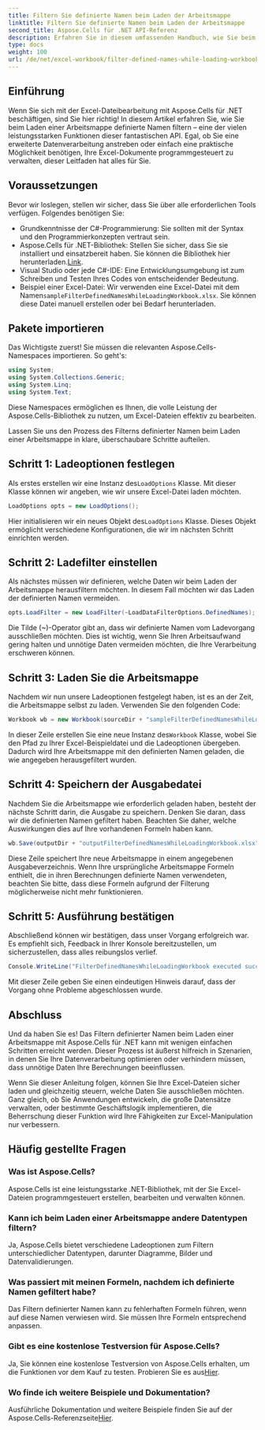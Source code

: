 ```yaml
---
title: Filtern Sie definierte Namen beim Laden der Arbeitsmappe
linktitle: Filtern Sie definierte Namen beim Laden der Arbeitsmappe
second_title: Aspose.Cells für .NET API-Referenz
description: Erfahren Sie in diesem umfassenden Handbuch, wie Sie beim Laden einer Arbeitsmappe mit Aspose.Cells für .NET definierte Namen filtern.
type: docs
weight: 100
url: /de/net/excel-workbook/filter-defined-names-while-loading-workbook/
---
```

## Einführung

Wenn Sie sich mit der Excel-Dateibearbeitung mit Aspose.Cells für .NET beschäftigen, sind Sie hier richtig! In diesem Artikel erfahren Sie, wie Sie beim Laden einer Arbeitsmappe definierte Namen filtern – eine der vielen leistungsstarken Funktionen dieser fantastischen API. Egal, ob Sie eine erweiterte Datenverarbeitung anstreben oder einfach eine praktische Möglichkeit benötigen, Ihre Excel-Dokumente programmgesteuert zu verwalten, dieser Leitfaden hat alles für Sie.

## Voraussetzungen

Bevor wir loslegen, stellen wir sicher, dass Sie über alle erforderlichen Tools verfügen. Folgendes benötigen Sie:

- Grundkenntnisse der C#-Programmierung: Sie sollten mit der Syntax und den Programmierkonzepten vertraut sein.
-  Aspose.Cells für .NET-Bibliothek: Stellen Sie sicher, dass Sie sie installiert und einsatzbereit haben. Sie können die Bibliothek hier herunterladen.[Link](https://releases.aspose.com/cells/net/).
- Visual Studio oder jede C#-IDE: Eine Entwicklungsumgebung ist zum Schreiben und Testen Ihres Codes von entscheidender Bedeutung.
-  Beispiel einer Excel-Datei: Wir verwenden eine Excel-Datei mit dem Namen`sampleFilterDefinedNamesWhileLoadingWorkbook.xlsx`. Sie können diese Datei manuell erstellen oder bei Bedarf herunterladen.

## Pakete importieren

Das Wichtigste zuerst! Sie müssen die relevanten Aspose.Cells-Namespaces importieren. So geht's:

```csharp
using System;
using System.Collections.Generic;
using System.Linq;
using System.Text;
```

Diese Namespaces ermöglichen es Ihnen, die volle Leistung der Aspose.Cells-Bibliothek zu nutzen, um Excel-Dateien effektiv zu bearbeiten.

Lassen Sie uns den Prozess des Filterns definierter Namen beim Laden einer Arbeitsmappe in klare, überschaubare Schritte aufteilen.

## Schritt 1: Ladeoptionen festlegen

 Als erstes erstellen wir eine Instanz des`LoadOptions` Klasse. Mit dieser Klasse können wir angeben, wie wir unsere Excel-Datei laden möchten.

```csharp
LoadOptions opts = new LoadOptions();
```

 Hier initialisieren wir ein neues Objekt des`LoadOptions` Klasse. Dieses Objekt ermöglicht verschiedene Konfigurationen, die wir im nächsten Schritt einrichten werden.

## Schritt 2: Ladefilter einstellen

Als nächstes müssen wir definieren, welche Daten wir beim Laden der Arbeitsmappe herausfiltern möchten. In diesem Fall möchten wir das Laden der definierten Namen vermeiden.

```csharp
opts.LoadFilter = new LoadFilter(~LoadDataFilterOptions.DefinedNames);
```

Die Tilde (~)-Operator gibt an, dass wir definierte Namen vom Ladevorgang ausschließen möchten. Dies ist wichtig, wenn Sie Ihren Arbeitsaufwand gering halten und unnötige Daten vermeiden möchten, die Ihre Verarbeitung erschweren können.

## Schritt 3: Laden Sie die Arbeitsmappe

Nachdem wir nun unsere Ladeoptionen festgelegt haben, ist es an der Zeit, die Arbeitsmappe selbst zu laden. Verwenden Sie den folgenden Code:

```csharp
Workbook wb = new Workbook(sourceDir + "sampleFilterDefinedNamesWhileLoadingWorkbook.xlsx", opts);
```

 In dieser Zeile erstellen Sie eine neue Instanz des`Workbook` Klasse, wobei Sie den Pfad zu Ihrer Excel-Beispieldatei und die Ladeoptionen übergeben. Dadurch wird Ihre Arbeitsmappe mit den definierten Namen geladen, die wie angegeben herausgefiltert wurden.

## Schritt 4: Speichern der Ausgabedatei

Nachdem Sie die Arbeitsmappe wie erforderlich geladen haben, besteht der nächste Schritt darin, die Ausgabe zu speichern. Denken Sie daran, dass wir die definierten Namen gefiltert haben. Beachten Sie daher, welche Auswirkungen dies auf Ihre vorhandenen Formeln haben kann.

```csharp
wb.Save(outputDir + "outputFilterDefinedNamesWhileLoadingWorkbook.xlsx");
```

Diese Zeile speichert Ihre neue Arbeitsmappe in einem angegebenen Ausgabeverzeichnis. Wenn Ihre ursprüngliche Arbeitsmappe Formeln enthielt, die in ihren Berechnungen definierte Namen verwendeten, beachten Sie bitte, dass diese Formeln aufgrund der Filterung möglicherweise nicht mehr funktionieren.

## Schritt 5: Ausführung bestätigen

Abschließend können wir bestätigen, dass unser Vorgang erfolgreich war. Es empfiehlt sich, Feedback in Ihrer Konsole bereitzustellen, um sicherzustellen, dass alles reibungslos verlief.

```csharp
Console.WriteLine("FilterDefinedNamesWhileLoadingWorkbook executed successfully.");
```

Mit dieser Zeile geben Sie einen eindeutigen Hinweis darauf, dass der Vorgang ohne Probleme abgeschlossen wurde.

## Abschluss

Und da haben Sie es! Das Filtern definierter Namen beim Laden einer Arbeitsmappe mit Aspose.Cells für .NET kann mit wenigen einfachen Schritten erreicht werden. Dieser Prozess ist äußerst hilfreich in Szenarien, in denen Sie Ihre Datenverarbeitung optimieren oder verhindern müssen, dass unnötige Daten Ihre Berechnungen beeinflussen.

Wenn Sie dieser Anleitung folgen, können Sie Ihre Excel-Dateien sicher laden und gleichzeitig steuern, welche Daten Sie ausschließen möchten. Ganz gleich, ob Sie Anwendungen entwickeln, die große Datensätze verwalten, oder bestimmte Geschäftslogik implementieren, die Beherrschung dieser Funktion wird Ihre Fähigkeiten zur Excel-Manipulation nur verbessern.

## Häufig gestellte Fragen

### Was ist Aspose.Cells?
Aspose.Cells ist eine leistungsstarke .NET-Bibliothek, mit der Sie Excel-Dateien programmgesteuert erstellen, bearbeiten und verwalten können.

### Kann ich beim Laden einer Arbeitsmappe andere Datentypen filtern?
Ja, Aspose.Cells bietet verschiedene Ladeoptionen zum Filtern unterschiedlicher Datentypen, darunter Diagramme, Bilder und Datenvalidierungen.

### Was passiert mit meinen Formeln, nachdem ich definierte Namen gefiltert habe?
Das Filtern definierter Namen kann zu fehlerhaften Formeln führen, wenn auf diese Namen verwiesen wird. Sie müssen Ihre Formeln entsprechend anpassen.

### Gibt es eine kostenlose Testversion für Aspose.Cells?
 Ja, Sie können eine kostenlose Testversion von Aspose.Cells erhalten, um die Funktionen vor dem Kauf zu testen. Probieren Sie es aus[Hier](https://releases.aspose.com/).

### Wo finde ich weitere Beispiele und Dokumentation?
Ausführliche Dokumentation und weitere Beispiele finden Sie auf der Aspose.Cells-Referenzseite[Hier](https://reference.aspose.com/cells/net/).
